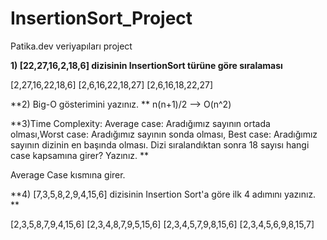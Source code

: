 # InsertionSort_Project
Patika.dev veriyapıları project

**1) [22,27,16,2,18,6] dizisinin InsertionSort türüne göre sıralaması**

[2,27,16,22,18,6]
[2,6,16,22,18,27]
[2,6,16,18,22,27]

**2) Big-O gösterimini yazınız. **
n(n+1)/2 --> O(n^2)

**3)Time Complexity: Average case: Aradığımız sayının ortada olması,Worst case: Aradığımız sayının sonda olması, Best case: Aradığımız sayının dizinin en başında olması.
Dizi sıralandıktan sonra 18 sayısı hangi case kapsamına girer? Yazınız. **

Average Case kısmına girer.

**4) [7,3,5,8,2,9,4,15,6] dizisinin Insertion Sort'a göre ilk 4 adımını yazınız. **

[2,3,5,8,7,9,4,15,6]
[2,3,4,8,7,9,5,15,6]
[2,3,4,5,7,9,8,15,6]
[2,3,4,5,6,9,8,15,7]
